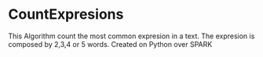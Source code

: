 # CountExpresions
This Algorithm count the most common expresion in a text. The expresion is composed by 2,3,4 or 5 words. Created on Python over SPARK
